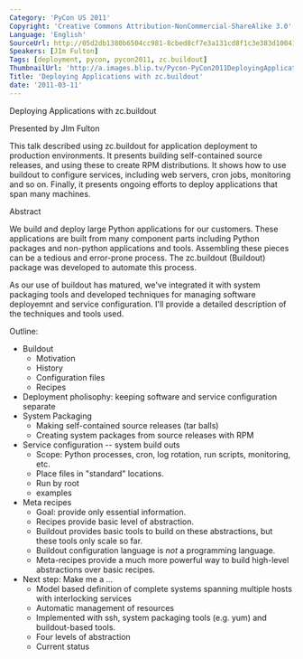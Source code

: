 ```yaml
---
Category: 'PyCon US 2011'
Copyright: 'Creative Commons Attribution-NonCommercial-ShareAlike 3.0'
Language: 'English'
SourceUrl: http://05d2db1380b6504cc981-8cbed8cf7e3a131cd8f1c3e383d10041.r93.cf2.rackcdn.com/pycon-us-2011/426_deploying-applications-with-zc-buildout.mp4
Speakers: [JIm Fulton]
Tags: [deployment, pycon, pycon2011, zc.buildout]
ThumbnailUrl: 'http://a.images.blip.tv/Pycon-PyCon2011DeployingApplicationsWithZcbuildout710.png'
Title: 'Deploying Applications with zc.buildout'
date: '2011-03-11'
---
```

Deploying Applications with zc.buildout

Presented by JIm Fulton

This talk described using zc.buildout for application deployment to production
environments. It presents building self-contained source releases, and using
these to create RPM distributions. It shows how to use buildout to configure
services, including web servers, cron jobs, monitoring and so on. Finally, it
presents ongoing efforts to deploy applications that span many machines.

Abstract

We build and deploy large Python applications for our customers. These
applications are built from many component parts including Python packages and
non-python applications and tools. Assembling these pieces can be a tedious
and error-prone process. The zc.buildout (Buildout) package was developed to
automate this process.

As our use of buildout has matured, we've integrated it with system packaging
tools and developed techniques for managing software deployemnt and service
configuration. I'll provide a detailed description of the techniques and tools
used.

Outline:

  * Buildout 
    * Motivation 
    * History 
    * Configuration files 
    * Recipes 
  * Deployment pholisophy: keeping software and service configuration separate 
  * System Packaging 
    * Making self-contained source releases (tar balls) 
    * Creating system packages from source releases with RPM 
  * Service configuration -- system build outs 
    * Scope: Python processes, cron, log rotation, run scripts, monitoring, etc. 
    * Place files in "standard" locations. 
    * Run by root 
    * examples 
  * Meta recipes 
    * Goal: provide only essential information. 
    * Recipes provide basic level of abstraction. 
    * Buildout provides basic tools to build on these abstractions, but these tools only scale so far. 
    * Buildout configuration language is *not* a programming language. 
    * Meta-recipes provide a much more powerful way to build high-level abstractions over basic recipes. 
  * Next step: Make me a ... 
    * Model based definition of complete systems spanning multiple hosts with interlocking services 
    * Automatic management of resources 
    * Implemented with ssh, system packaging tools (e.g. yum) and buildout-based tools. 
    * Four levels of abstraction 
    * Current status 

